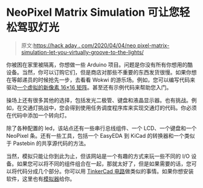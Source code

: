 # NeoPixel Matrix Simulation 可让您轻松驾驭灯光

> 原文:[https://hack aday . com/2020/04/04/neo pixel-matrix-simulation-let-you-virtually-groove-to-the-lights/](https://hackaday.com/2020/04/04/neopixel-matrix-simulation-lets-you-virtually-groove-to-the-lights/)

你被困在家里被隔离，你想做一些 Arduino 项目。问题是你没有所有你想用的酷设备。当然，你可以订购它们，但是商店对那些不重要的东西发货很慢。如果你想在等邮递员的时候抢先一步，去看看 Wokwi 的游乐场。例如，您可以编写代码来驱动[一个虚拟的新像素 16×16 矩阵](https://wokwi.com/playground/neopixel-matrix)。甚至还有示例代码来帮助您入门。

操场上还有很多其他的选择，包括发光二极管、键盘和液晶显示器。也有挑战。例如，在交通灯挑战中，您会得到使用任务调度程序库来实现交通灯的代码。你必须在代码中添加一个转向灯。

除了各种配置的 led，该站点还有一些串行总线组件、一个 LCD、一个键盘和一个 NeoPixel 条。还有一些工具，包括一个 EasyEDA 到 KiCad 的转换器和一个类似于 Pastebin 的共享源代码的方法。

当然，模拟只能让你到此为止，但该网站是一个有趣的方式来玩一些不同的 I/O 设备。如果您可以将不同的组件组合在一起，那就太好了，但是如果需要的话，您可以将代码分成几个部分。你可以用 [TinkerCad 电路](https://www.tinkercad.com/circuits)做类似的事情。如果你想安装软件，这里也有[模拟器](https://hackaday.com/2018/08/22/simulate-pic-and-arduino-avr-designs-with-no-cloud/)给你。